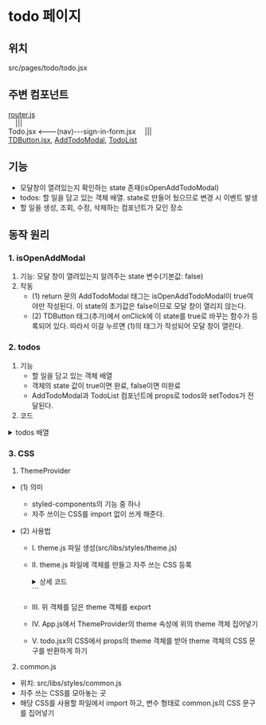 # todo 페이지

## 위치

src/pages/todo/todo.jsx

## 주변 컴포넌트

[router.js](./summary1_file_router.md)  
&emsp;|||  
Todo.jsx <---(nav)---sign-in-form.jsx
&emsp;|||  
[TDButton.jsx](./summary6_TDButton.md), [AddTodoModal](./summary8_addTodoModal.md), [TodoList](./summary9_todoList.md)

## 기능

-   모달창이 열려있는지 확인하는 state 존재(isOpenAddTodoModal)
-   todos: 할 일을 담고 있는 객체 배열. state로 만들어 뒀으므로 변경 시 이벤트 발생
-   할 일을 생성, 조회, 수정, 삭제하는 컴포넌트가 모인 장소

## 동작 원리

### 1. isOpenAddModal

1.  기능: 모달 창이 열려있는지 알려주는 state 변수(기본값: false)
2.  작동
    -   (1) return 문의 AddTodoModal 태그는 isOpenAddTodoModal이 true여야만 작성된다. 이 state의 초기값은 false이므로 모달 창이 열리지 않는다.
    -   (2) TDButton 태그(추가)에서 onClick에 이 state를 true로 바꾸는 함수가 등록되어 있다. 따라서 이걸 누르면 (1)의 태그가 작성되어 모달 창이 열린다.

### 2. todos

1. 기능
    - 할 일을 담고 있는 객체 배열
    - 객체의 state 값이 true이면 완료, false이면 미완료
    - AddTodoModal과 TodoList 컴포넌트에 props로 todos와 setTodos가 전달된다.
2. 코드
 <details>
 <summary>todos 배열</summary>
     
     [
         {
             id: 1,
             title: "example-1",
             content: "example-1",
             state: true,
         },
         {
             id: 2,
             title: "example-2",
             content: "example-2",
             state: false,
         },
     ]
     
 </details>

### 3. CSS

1. ThemeProvider

-   (1) 의미
    -   styled-components의 기능 중 하나
    -   자주 쓰이는 CSS를 import 없이 쓰게 해준다.
-   (2) 사용법

    -   I. theme.js 파일 생성(src/libs/styles/theme.js)
    -   II. theme.js 파일에 객체를 만들고 자주 쓰는 CSS 등록

          <details>
          <summary>상세 코드</summary>
          
          ```javascript
              const COLORS = {
              primary: "#00C7AE",
              text: {
                  black : '#111111',
                  white : '#ffffff'
              },
              Gray: {
                  1: "#e9e9e9",
                  2: "#d9d9d9",
                  3: "#656565"
              }
          }

        const FONT_SIZE = {
        small: "14px",
        medium: "18px",
        large: "20px"
        }

        ```
        </details>
        ```

    -   III. 위 객체를 담은 theme 객체를 export
    -   IV. App.js에서 ThemeProvider의 theme 속성에 위의 theme 객체 집어넣기
    -   V. todo.jsx의 CSS에서 props의 theme 객체를 받아 theme 객체의 CSS 문구를 반환하게 하기

2. common.js

-   위치: src/libs/styles/common.js
-   자주 쓰는 CSS를 모아놓는 곳
-   해당 CSS를 사용할 파일에서 import 하고, 변수 형태로 common.js의 CSS 문구를 집어넣기

